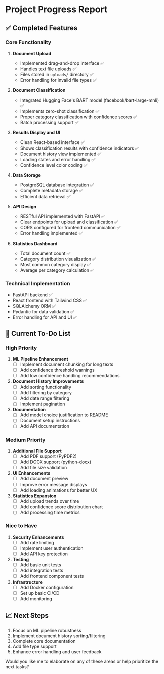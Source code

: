 # Project Progress Report

## ✅ Completed Features

### Core Functionality
1. **Document Upload**
   - Implemented drag-and-drop interface ✅
   - Handles text file uploads ✅
   - Files stored in `uploads/` directory ✅
   - Error handling for invalid file types ✅

2. **Document Classification**
   - Integrated Hugging Face's BART model (facebook/bart-large-mnli) ✅
   - Implements zero-shot classification ✅
   - Proper category classification with confidence scores ✅
   - Batch processing support ✅

3. **Results Display and UI**
   - Clean React-based interface ✅
   - Shows classification results with confidence indicators ✅
   - Document history view implemented ✅
   - Loading states and error handling ✅
   - Confidence level color coding ✅

4. **Data Storage**
   - PostgreSQL database integration ✅
   - Complete metadata storage ✅
   - Efficient data retrieval ✅

5. **API Design**
   - RESTful API implemented with FastAPI ✅
   - Clear endpoints for upload and classification ✅
   - CORS configured for frontend communication ✅
   - Error handling implemented ✅

6. **Statistics Dashboard**
   - Total document count ✅
   - Category distribution visualization ✅
   - Most common category display ✅
   - Average per category calculation ✅

### Technical Implementation
- FastAPI backend ✅
- React frontend with Tailwind CSS ✅
- SQLAlchemy ORM ✅
- Pydantic for data validation ✅
- Error handling for API and UI ✅

## 🎯 Current To-Do List

### High Priority
1. **ML Pipeline Enhancement**
   - [ ] Implement document chunking for long texts
   - [ ] Add confidence threshold warnings
   - [ ] Add low confidence handling recommendations

2. **Document History Improvements**
   - [ ] Add sorting functionality
   - [ ] Add filtering by category
   - [ ] Add date range filtering
   - [ ] Implement pagination

3. **Documentation**
   - [ ] Add model choice justification to README
   - [ ] Document setup instructions
   - [ ] Add API documentation

### Medium Priority
1. **Additional File Support**
   - [ ] Add PDF support (PyPDF2)
   - [ ] Add DOCX support (python-docx)
   - [ ] Add file size validation

2. **UI Enhancements**
   - [ ] Add document preview
   - [ ] Improve error message displays
   - [ ] Add loading animations for better UX

3. **Statistics Expansion**
   - [ ] Add upload trends over time
   - [ ] Add confidence score distribution chart
   - [ ] Add processing time metrics

### Nice to Have
1. **Security Enhancements**
   - [ ] Add rate limiting
   - [ ] Implement user authentication
   - [ ] Add API key protection

2. **Testing**
   - [ ] Add basic unit tests
   - [ ] Add integration tests
   - [ ] Add frontend component tests

3. **Infrastructure**
   - [ ] Add Docker configuration
   - [ ] Set up basic CI/CD
   - [ ] Add monitoring

## 📈 Next Steps
1. Focus on ML pipeline robustness
2. Implement document history sorting/filtering
3. Complete core documentation
4. Add file type support
5. Enhance error handling and user feedback

Would you like me to elaborate on any of these areas or help prioritize the next tasks? 